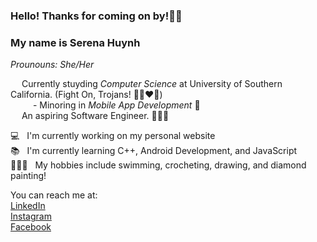 <!DOCTYPE html>
<html>
  <h3>
    Hello! Thanks for coming on by!👋🏻 </br>
  </h3>
  <h3> My name is <strong>Serena Huynh</strong> </h3>
  <p> <em>Prounouns: She/Her</em> </p>
  
  <p>
    &emsp; Currently stuyding <em>Computer Science</em> at University of Southern California. (Fight On, Trojans! ✌🏻❤️💛) </br>
    &emsp; &emsp; - Minoring in <em>Mobile App Development</em> 📱 </br>
    &emsp; An aspiring Software Engineer. 👩🏻‍💻
  </p>
  <p>
  💻 &nbsp; I'm currently working on my personal website </br>
  📚 &nbsp; I'm currently learning C++, Android Development, and JavaScript </br>
  🙋🏻‍♀️ &nbsp; My hobbies include swimming, crocheting, drawing, and diamond painting! </br>    
  </p>
  <p>
  You can reach me at: <br>
  <a href = "https://www.linkedin.com/in/serenahuynh/" target = "_blank"> LinkedIn </a> </br>
  <a href = "https://www.instagram.com/serenahuyn/" target = "_blank"> Instagram </a> </br>
  <a href = "https://www.facebook.com/serenahuyn/" target = "_blank"> Facebook </a> </br>
  
  </p>
  </html>
